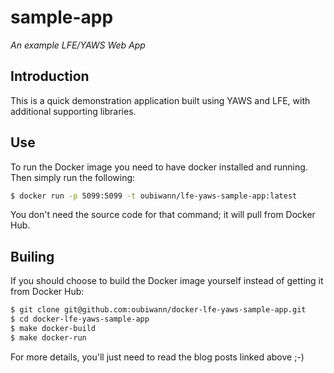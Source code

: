 # sample-app

*An example LFE/YAWS Web App*

## Introduction

This is a quick demonstration application built using YAWS and LFE, with
additional supporting libraries.

## Use

To run the Docker image you need to have docker installed and running. Then
simply run the following:

```bash
$ docker run -p 5099:5099 -t oubiwann/lfe-yaws-sample-app:latest
```

You don't need the source code for that command; it will pull from Docker Hub.


## Builing

If you should choose to build the Docker image yourself instead of getting it
from Docker Hub:

```bash
$ git clone git@github.com:oubiwann/docker-lfe-yaws-sample-app.git
$ cd docker-lfe-yaws-sample-app
$ make docker-build
$ make docker-run
```

For more details, you'll just need to read the blog posts linked above ;-)
